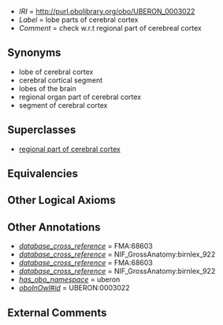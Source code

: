  * *IRI* = http://purl.obolibrary.org/obo/UBERON_0003022
 * *Label* = lobe parts of cerebral cortex
 * *Comment* = check w.r.t regional part of cerebreal cortex

## Synonyms

 * lobe of cerebral cortex
 * cerebral cortical segment
 * lobes of the brain
 * regional organ part of cerebral cortex
 * segment of cerebral cortex

## Superclasses

 * [regional part of cerebral cortex](../../UBERON/19/UBERON_0002619.md)

## Equivalencies


## Other Logical Axioms


## Other Annotations

 * *[database_cross_reference](../../ef/oboInOwl#hasDbXref.md)* = FMA:68603
 * *[database_cross_reference](../../ef/oboInOwl#hasDbXref.md)* = NIF_GrossAnatomy:birnlex_922
 * *[database_cross_reference](../../ef/oboInOwl#hasDbXref.md)* = FMA:68603
 * *[database_cross_reference](../../ef/oboInOwl#hasDbXref.md)* = NIF_GrossAnatomy:birnlex_922
 * *[has_obo_namespace](../../ce/oboInOwl#hasOBONamespace.md)* = uberon
 * *[oboInOwl#id](../../id/oboInOwl#id.md)* = UBERON:0003022

## External Comments

